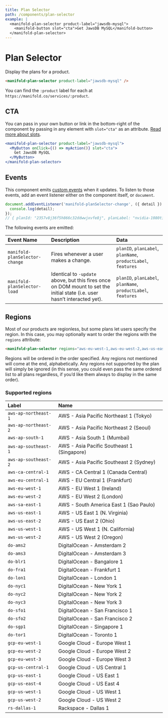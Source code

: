 ```yaml
---
title: Plan Selector
path: /components/plan-selector
example: |
  <manifold-plan-selector product-label="jawsdb-mysql">
    <manifold-button slot="cta">Get JawsDB MySQL</manifold-button>
  </manifold-plan-selector>
---
```


# Plan Selector

Display the plans for a product.

```html
<manifold-plan-selector product-label="jawsdb-mysql" />
```

You can find the `:product` label for each at
`https://manifold.co/services/:product`.

## CTA

You can pass in your own button or link in the bottom-right of the component
by passing in any element with `slot="cta"` as an attribute. [Read more about
slots][slot].

```jsx
<manifold-plan-selector product-label="jawsdb-mysql">
  <MyButton onClick={() => myAction()} slot="cta">
    Get JawsDB MySQL
  </MyButton>
</manifold-plan-selector>
```

## Events

This component emits [custom
events](https://developer.mozilla.org/en-US/docs/Web/API/CustomEvent/CustomEvent)
when it updates. To listen to those events, add an event listener either on
the component itself, or `document`.

```js
document.addEventListener('manifold-planSelector-change', ({ detail }) => {
  console.log(detail);
});
// { planId: "2357v8j36f5h866c32ddwwjxvfe8j", planLabel: "nvidia-1080ti-100gb-ssd", planName: "NVIDIA 1080TI", productLabel: "zerosix", features: { … } } }
```

The following events are emitted:

| Event Name                     | Description                                                                                                                | Data                                                          |
| :----------------------------- | :------------------------------------------------------------------------------------------------------------------------- | :------------------------------------------------------------ |
| `manifold-planSelector-change` | Fires whenever a user makes a change.                                                                                      | `planID`, `planLabel`, `planName`, `productLabel`, `features` |
| `manifold-planSelector-load`   | Identical to `-update` above, but this fires once on DOM mount to set the initial state (i.e. user hasn’t interacted yet). | `planID`, `planLabel`, `planName`, `productLabel`, `features` |

## Regions

Most of our products are regionless, but some plans let users specify the
region. In this case, you may optionally want to order the regions with the
`regions` attribute:

```html
<manifold-plan-selector regions="aws-eu-west-1,aws-eu-west-2,aws-us-east-1,aws-us-east-2" />
```

Regions will be ordered in the order specified. Any regions not mentioned
will come at the end, alphabetically. Any regions not supported by the plan
will simply be ignored (in this sense, you could even pass the same ordered
list to all plans regardless, if you’d like them always to display in the
same order).

### Supported regions

| Label                | Name                                       |
| :------------------- | :----------------------------------------- |
| `aws-ap-northeast-1` | AWS - Asia Pacific Northeast 1 (Tokyo)     |
| `aws-ap-northeast-2` | AWS - Asia Pacific Northeast 2 (Seoul)     |
| `aws-ap-south-1`     | AWS - Asia South 1 (Mumbai)                |
| `aws-ap-southeast-1` | AWS - Asia Pacific Southeast 1 (Singapore) |
| `aws-ap-southeast-2` | AWS - Asia Pacific Southeast 2 (Sydney)    |
| `aws-ca-central-1`   | AWS - CA Central 1 (Canada Central)        |
| `aws-eu-central-1`   | AWS - EU Central 1 (Frankfurt)             |
| `aws-eu-west-1`      | AWS - EU West 1 (Ireland)                  |
| `aws-eu-west-2`      | AWS - EU West 2 (London)                   |
| `aws-sa-east-1`      | AWS - South America East 1 (Sao Paulo)     |
| `aws-us-east-1`      | AWS - US East 1 (N. Virginia)              |
| `aws-us-east-2`      | AWS - US East 2 (Ohio)                     |
| `aws-us-west-1`      | AWS - US West 1 (N. California)            |
| `aws-us-west-2`      | AWS - US West 2 (Oregon)                   |
| `do-ams2`            | DigitalOcean - Amsterdam 2                 |
| `do-ams3`            | DigitalOcean - Amsterdam 3                 |
| `do-blr1`            | DigitalOcean - Bangalore 1                 |
| `do-fra1`            | DigitalOcean - Frankfurt 1                 |
| `do-lon1`            | DigitalOcean - London 1                    |
| `do-nyc1`            | DigitalOcean - New York 1                  |
| `do-nyc2`            | DigitalOcean - New York 2                  |
| `do-nyc3`            | DigitalOcean - New York 3                  |
| `do-sfo1`            | DigitalOcean - San Francisco 1             |
| `do-sfo2`            | DigitalOcean - San Francisco 2             |
| `do-sgp1`            | DigitalOcean - Singapore 1                 |
| `do-tor1`            | DigitalOcean - Toronto 1                   |
| `gcp-eu-west-1`      | Google Cloud - Europe West 1               |
| `gcp-eu-west-2`      | Google Cloud - Europe West 2               |
| `gcp-eu-west-3`      | Google Cloud - Europe West 3               |
| `gcp-us-central-1`   | Google Cloud - US Central 1                |
| `gcp-us-east-1`      | Google Cloud - US East 1                   |
| `gcp-us-east-4`      | Google Cloud - US East 4                   |
| `gcp-us-west-1`      | Google Cloud - US West 1                   |
| `gcp-us-west-2`      | Google Cloud - US West 2                   |
| `rs-dallas-1`        | Rackspace - Dallas 1                       |

[slot]: https://stenciljs.com/docs/templating-jsx/
